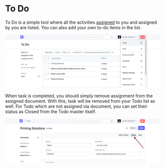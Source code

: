 <!-- add-breadcrumbs -->
# To Do

To Do is a simple tool where all the activities [assigned](/dooks/collaboration/assignment.md) to you and assigned by you are listed. You can also add your own to-do items in the list.

<img class="screenshot" alt="Assign" src="./assets/assign-3.png">

When task is completed, you should simply remove assignment from the assigned document. With this, task will be removed from your Todo list as well. For Todo which are not assigned via document, you can set their status as Closed from the Todo master itself.

<img class="screenshot" alt="Assign" src="./assets/assign-4.png">
